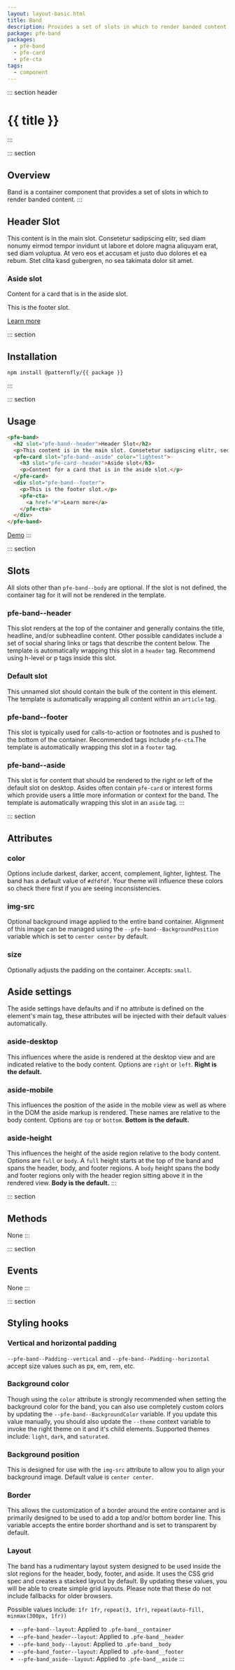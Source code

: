 ```yaml
---
layout: layout-basic.html
title: Band
description: Provides a set of slots in which to render banded content
package: pfe-band
packages:
  - pfe-band
  - pfe-card
  - pfe-cta
tags:
  - component
---
```


::: section header
# {{ title }}
:::

::: section
## Overview

Band is a container component that provides a set of slots in which to render banded content.
:::

<div class="faux-band">
  <pfe-band>
    <h2 slot="pfe-band--header">Header Slot</h2>
    <p>This content is in the main slot. Consetetur sadipscing elitr, sed diam nonumy eirmod tempor invidunt ut labore et dolore magna aliquyam erat, sed diam voluptua. At vero eos et accusam et justo duo dolores et ea rebum. Stet clita kasd gubergren, no sea takimata dolor sit amet.</p>
    <pfe-card slot="pfe-band--aside" color="lightest">
      <h3 slot="pfe-card--header">Aside slot</h3>
      <p>Content for a card that is in the aside slot.</p>
    </pfe-card>
    <div slot="pfe-band--footer">
      <p>This is the footer slot.</p>
      <pfe-cta>
        <a href="#">Learn more</a>
      </pfe-cta>
    </div>
  </pfe-band>
</div>

::: section
## Installation

```shell
npm install @patternfly/{{ package }}
```
:::

::: section
## Usage

```html
<pfe-band>
  <h2 slot="pfe-band--header">Header Slot</h2>
  <p>This content is in the main slot. Consetetur sadipscing elitr, sed diam nonumy eirmod tempor invidunt ut labore et dolore magna aliquyam erat, sed diam voluptua. At vero eos et accusam et justo duo dolores et ea rebum. Stet clita kasd gubergren, no sea takimata dolor sit amet.</p>
  <pfe-card slot="pfe-band--aside" color="lightest">
    <h3 slot="pfe-card--header">Aside slot</h3>
    <p>Content for a card that is in the aside slot.</p>
  </pfe-card>
  <div slot="pfe-band--footer">
    <p>This is the footer slot.</p>
    <pfe-cta>
      <a href="#">Learn more</a>
    </pfe-cta>
  </div>
</pfe-band>
```


<pfe-cta><a href="../../elements/{{ package }}/demo">Demo</a></pfe-cta>
:::

::: section
## Slots

All slots other than `pfe-band--body` are optional.  If the slot is not defined, the container tag for it will not be rendered in the template.

### pfe-band--header
This slot renders at the top of the container and generally contains the title, headline, and/or subheadline content.  Other possible candidates include a set of social sharing links or tags that describe the content below. The template is automatically wrapping this slot in a `header` tag.  Recommend using h-level or p tags inside this slot.

### Default slot
This unnamed slot should contain the bulk of the content in this element. The template is automatically wrapping all content within an `article` tag.

### pfe-band--footer
This slot is typically used for calls-to-action or footnotes and is pushed to the bottom of the container.  Recommended tags include `pfe-cta`.The template is automatically wrapping this slot in a `footer` tag.

### pfe-band--aside
This slot is for content that should be rendered to the right or left of the default slot on desktop.  Asides often contain `pfe-card` or interest forms which provide users a little more information or context for the band. The template is automatically wrapping this slot in an `aside` tag.
:::

::: section
## Attributes

### color
Options include darkest, darker, accent, complement, lighter, lightest.  The band has a default value of `#dfdfdf`. Your theme will influence these colors so check there first if you are seeing inconsistencies.

### img-src
Optional background image applied to the entire band container.  Alignment of this image can be managed using the `--pfe-band--BackgroundPosition` variable which is set to `center center` by default.

### size
Optionally adjusts the padding on the container.  Accepts: `small`.

## Aside settings
The aside settings have defaults and if no attribute is defined on the element's main tag, these attributes will be injected with their default values automatically.

### aside-desktop
This influences where the aside is rendered at the desktop view and are indicated relative to the body content. Options are `right` or `left`. **Right is the default.**

### aside-mobile
This influences the position of the aside in the mobile view as well as where in the DOM the aside markup is rendered. These names are relative to the body content. Options are `top` or `bottom`. **Bottom is the default.**

### aside-height
This influences the height of the aside region relative to the body content. Options are `full` or `body`. A `full` height starts at the top of the band and spans the header, body, and footer regions. A `body` height spans the body and footer regions only with the header region sitting above it in the rendered view. **Body is the default.**
:::

::: section
## Methods
None
:::

::: section
## Events
None
:::

::: section
## Styling hooks

### Vertical and horizontal padding
`--pfe-band--Padding--vertical` and `--pfe-band--Padding--horizontal` accept size values such as px, em, rem, etc.

### Background color
Though using the `color` attribute is strongly recommended when setting the background color for the band, you can also use completely custom colors by updating the `--pfe-band--BackgroundColor` variable.  If you update this value manually, you should also update the `--theme` context variable to invoke the right theme on it and it's child elements.  Supported themes include: `light`, `dark`, and `saturated`.

### Background position
This is designed for use with the `img-src` attribute to allow you to align your background image.  Default value is `center center`.

### Border
This allows the customization of a border around the entire container and is primarily designed to be used to add a top and/or bottom border line.  This variable accepts the entire border shorthand and is set to transparent by default.

### Layout
The band has a rudimentary layout system designed to be used inside the slot regions for the header, body, footer, and aside.  It uses the CSS grid spec and creates a stacked layout by default.  By updating these values, you will be able to create simple grid layouts.  Please note that these do not include fallbacks for older browsers. 

Possible values include: `1fr 1fr`, `repeat(3, 1fr)`, `repeat(auto-fill, minmax(300px, 1fr))`
  - `--pfe-band--layout`: Applied to `.pfe-band__container`
  - `--pfe-band_header--layout`: Applied to `.pfe-band__header`
  - `--pfe-band_body--layout`: Applied to `.pfe-band__body`
  - `--pfe-band_footer--layout`: Applied to `.pfe-band__footer`
  - `--pfe-band_aside--layout`: Applied to `.pfe-band__aside`
:::